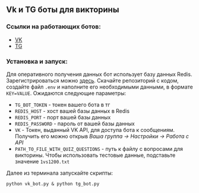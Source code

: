 ## Vk и TG боты для викторины

### Ссылки на работающих ботов:
- [VK](https://vk.com/club213637331)
- [TG](https://t.me/test_devman_api_bot)


### Установка и запуск:
Для оперативного получения данных бот использует базу данных Redis. Зарегистрироваться можно [здесь](https://redislabs.com/).
Скачайте репозиторий с кодом, создайте  файл `.env` и наполните его необходимыми данными, в формате `KEY=VALUE`. Ожидаются следующие параметры:
- `TG_BOT_TOKEN` - токен вашего бота в тг
- `REDIS_HOST` - хост вашей базы данных в Redis
- `REDIS_PORT` - порт вашей базы данных  
- `REDIS_PASSWORD` - пароль от вашей базы данных
- `VK` - Токен, выданный VK API, для доступа бота к сообщениям. Получить его можно открыв *Ваша группа -> Настройки -> Работа с API*
- `PATH_TO_FILE_WITH_QUIZ_QUESTIONS` - путь к файлу с вопросами для викторины. Чтобы использовать тестовые данные, подставьте значение `1vs1200.txt`


Далее из терминала запускайте скрипты:
```
python vk_bot.py & python tg_bot.py
```
